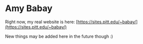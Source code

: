 # Amy Babay

Right now, my real website is here: [https://sites.pitt.edu/~babay/](https://sites.pitt.edu/~babay/)

New things may be added here in the future though :)
